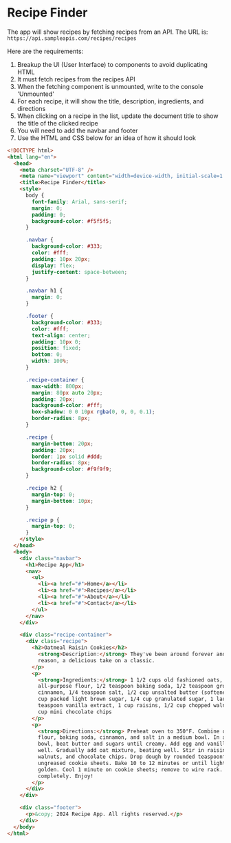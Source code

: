 # Recipe Finder

The app will show recipes by fetching recipes from an API. The URL is: `https://api.sampleapis.com/recipes/recipes`

Here are the requirements:

1. Breakup the UI (User Interface) to components to avoid duplicating HTML
1. It must fetch recipes from the recipes API
1. When the fetching component is unmounted, write to the console 'Unmounted'
1. For each recipe, it will show the title, description, ingredients, and directions
1. When clicking on a recipe in the list, update the document title to show the title of the clicked recipe
1. You will need to add the navbar and footer
1. Use the HTML and CSS below for an idea of how it should look

```html
<!DOCTYPE html>
<html lang="en">
  <head>
    <meta charset="UTF-8" />
    <meta name="viewport" content="width=device-width, initial-scale=1.0" />
    <title>Recipe Finder</title>
    <style>
      body {
        font-family: Arial, sans-serif;
        margin: 0;
        padding: 0;
        background-color: #f5f5f5;
      }

      .navbar {
        background-color: #333;
        color: #fff;
        padding: 10px 20px;
        display: flex;
        justify-content: space-between;
      }

      .navbar h1 {
        margin: 0;
      }

      .footer {
        background-color: #333;
        color: #fff;
        text-align: center;
        padding: 10px 0;
        position: fixed;
        bottom: 0;
        width: 100%;
      }

      .recipe-container {
        max-width: 800px;
        margin: 80px auto 20px;
        padding: 20px;
        background-color: #fff;
        box-shadow: 0 0 10px rgba(0, 0, 0, 0.1);
        border-radius: 8px;
      }

      .recipe {
        margin-bottom: 20px;
        padding: 20px;
        border: 1px solid #ddd;
        border-radius: 8px;
        background-color: #f9f9f9;
      }

      .recipe h2 {
        margin-top: 0;
        margin-bottom: 10px;
      }

      .recipe p {
        margin-top: 0;
      }
    </style>
  </head>
  <body>
    <div class="navbar">
      <h1>Recipe App</h1>
      <nav>
        <ul>
          <li><a href="#">Home</a></li>
          <li><a href="#">Recipes</a></li>
          <li><a href="#">About</a></li>
          <li><a href="#">Contact</a></li>
        </ul>
      </nav>
    </div>

    <div class="recipe-container">
      <div class="recipe">
        <h2>Oatmeal Raisin Cookies</h2>
          <strong>Description:</strong> They've been around forever and for good
          reason, a delicious take on a classic.
        </p>
        <p>
          <strong>Ingredients:</strong> 1 1/2 cups old fashioned oats, 1 cup
          all-purpose flour, 1/2 teaspoon baking soda, 1/2 teaspoon ground
          cinnamon, 1/4 teaspoon salt, 1/2 cup unsalted butter (softened), 1/2
          cup packed light brown sugar, 1/4 cup granulated sugar, 1 large egg, 1
          teaspoon vanilla extract, 1 cup raisins, 1/2 cup chopped walnuts, 1/2
          cup mini chocolate chips
        </p>
        <p>
          <strong>Directions:</strong> Preheat oven to 350°F. Combine oats,
          flour, baking soda, cinnamon, and salt in a medium bowl. In a large
          bowl, beat butter and sugars until creamy. Add egg and vanilla; beat
          well. Gradually add oat mixture, beating well. Stir in raisins,
          walnuts, and chocolate chips. Drop dough by rounded teaspoonfuls onto
          ungreased cookie sheets. Bake 10 to 12 minutes or until lightly
          golden. Cool 1 minute on cookie sheets; remove to wire rack. Cool
          completely. Enjoy!
        </p>
      </div>
    </div>

    <div class="footer">
      <p>&copy; 2024 Recipe App. All rights reserved.</p>
    </div>
  </body>
</html>
```
